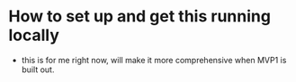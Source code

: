 # How to set up and get this running locally

- this is for me right now, will make it more comprehensive when MVP1 is built out.
